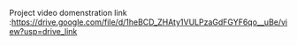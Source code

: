 Project video domenstration link :https://drive.google.com/file/d/1heBCD_ZHAty1VULPzaGdFGYF6qo__uBe/view?usp=drive_link
